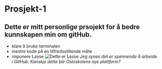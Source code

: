 # Prosjekt-1
## Dette er mitt personlige prsojekt for å bedre kunnskapen min om gitHub.
- klare å bruke terminalen
- mestre kode på en tilfredsstillende måte
- imponere Lasse
![Dette er Lasse](https://www.google.no/url?sa=i&rct=j&q=&esrc=s&source=images&cd=&cad=rja&uact=8&ved=0ahUKEwjD9NjE5q7VAhWma5oKHe0pAGEQjRwIBw&url=http%3A%2F%2Fwww.meetup.com%2FOslo-Bitcoin-Meetup%2Fmember%2F12691360%2F&psig=AFQjCNGGCcOkcJq3GshD522dnQLrl36miA&ust=1501428307105113)
*Jeg synes det er spennende å arbeide i GitHub. Kanskje dette blir Osloskolens nye plattform?*

